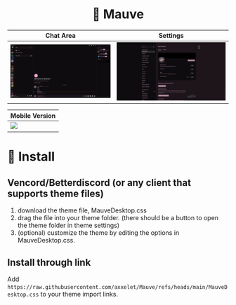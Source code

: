 <h1 align="center">🌸 Mauve</h1>

| **Chat Area** | **Settings**    |
| ------------------------------------------------------------------------------------- | ---------------------- |
| ![](assets/preview.png)                                                              | ![](assets/preview2.png) |

| **Mobile Version** |
| --------------------------------------
| ![](assets/mobilepreview.png)        |


# 🔧 Install

## Vencord/Betterdiscord (or any client that supports theme files)

1. download the theme file, MauveDesktop.css
2. drag the file into your theme folder. (there should be a button to open the theme folder in theme settings)
3. (optional) customize the theme by editing the options in MauveDesktop.css.

## Install through link

Add `https://raw.githubusercontent.com/axxelet/Mauve/refs/heads/main/MauveDesktop.css` to your theme import links.
